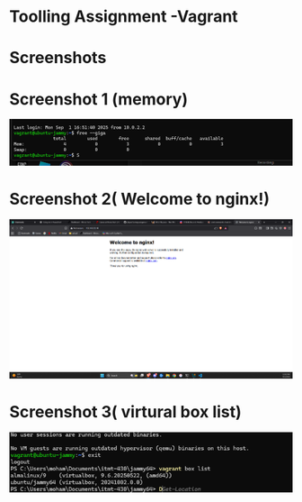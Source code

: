 # Toolling Assignment -Vagrant
# Screenshots

# Screenshot 1 (memory)
![Screenshot of memory](../../media/mememory.png)

# Screenshot 2( Welcome to nginx!)
![Welcome to nginx!](<Screenshot 2025-09-01 120237.png>)

# Screenshot 3( virtural box list)
![virtualbox](media/virtualbox.png)





